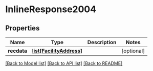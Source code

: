 # InlineResponse2004

## Properties
Name | Type | Description | Notes
------------ | ------------- | ------------- | -------------
**recdata** | [**list[FacilityAddress]**](FacilityAddress.md) |  | [optional] 

[[Back to Model list]](../README.md#documentation-for-models) [[Back to API list]](../README.md#documentation-for-api-endpoints) [[Back to README]](../README.md)

